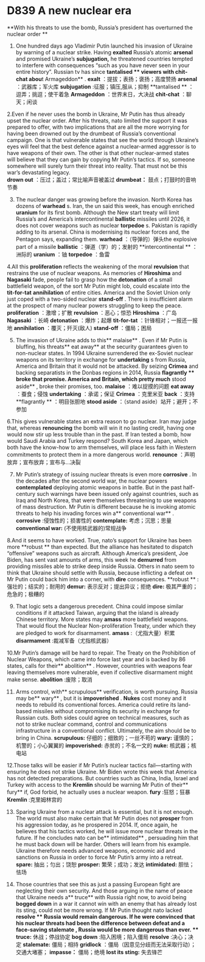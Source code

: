 # D839   A new nuclear era 
**With his threats to use the bomb, Russia’s president has overturned the nuclear order ** 

1. One hundred days ago Vladimir Putin launched his invasion of Ukraine by warning of a nuclear strike. Having **exalted**  Russia’s atomic **arsenal**  and promised Ukraine’s **subjugation,**  he threatened countries tempted to interfere with consequences “such as you have never seen in your entire history”. Russian tv has since **tantalised ** viewers with **chit-chat**  abou**t Armageddon** . 
**exalt** ：提拔；表扬；褒扬；高度赞扬
**arsenal** ：武器库；军火库
**subjugation** :征服；镇压,服从；抑制
**tantalised ** ：逗弄；挑逗；使干着急
**Armageddon** ：世界末日，大决战
**chit-chat** ：聊天；闲谈

2.Even if he never uses the bomb in Ukraine, Mr Putin has thus already upset the nuclear order. After his threats, nato limited the support it was prepared to offer, with two implications that are all the more worrying for having been drowned out by the drumbeat of Russia’s conventional campaign. One is that vulnerable states that see the world through Ukraine’s eyes will feel that the best defence against a nuclear-armed aggressor is to have weapons of their own. The other is that other nuclear-armed states will believe that they can gain by copying Mr Putin’s tactics. If so, someone somewhere will surely turn their threat into reality. That must not be this war’s devastating legacy.  
**drown out** ：压过；盖过；常比喻声音被盖过
**drumbeat：** 鼓点；打鼓时的音响节奏

3. The nuclear danger was growing before the invasion. North Korea has dozens of **warhead** s. Iran, the un said this week, has enough enriched **uranium**  for its first bomb. Although the New start treaty will limit Russia’s and America’s intercontinental **ballistic**  missiles until 2026, it does not cover weapons such as nuclear **torpedoe** s. Pakistan is rapidly adding to its arsenal. China is modernising its nuclear forces and, the Pentagon says, expanding them. 
**warhead** ：（导弹的）弹头the explosive part of a missile
**ballistic** ：弹道（学）的；发射的
**intercontinental ** ：洲际的
**uranium** ：铀
**torpedoe** ：鱼雷

4.All this **proliferation**  reflects the weakening of the moral **revulsion**  that restrains the use of nuclear weapons. As memories of **Hiroshima**  and **Nagasaki**  fade, people fail to grasp how the **detonation**  of a small battlefield weapon, of the sort Mr Putin might lob, could escalate into the **tit-for-tat**  **annihilation**  of entire cities. America and the Soviet Union only just coped with a two-sided nuclear **stand-off** . There is insufficient alarm at the prospect of many nuclear powers struggling to keep the peace. 
**proliferation** ：激增；扩散
**revulsion** ：恶心；惊恐
**Hiroshima** ：广岛
**Nagasaki** ：长崎
**detonation** ：爆炸；起爆
**tit-for-tat** ：针锋相对；一报还一报地
**annihilation** ：覆灭；歼灭(敌人)
**stand-off** ：僵局；困局

5. The invasion of Ukraine adds to this** malaise** . Even if Mr Putin is bluffing, his threats** eat away**  at the security guarantees given to non-nuclear states. In 1994 Ukraine surrendered the ex-Soviet nuclear weapons on its territory in exchange for **undertaking** s from Russia, America and Britain that it would not be attacked. By seizing **Crimea**  and backing separatists in the Donbas regions in 2014, Russia **flagrantly ** broke that promise. America and Britain, which pretty much** stood aside** , broke their promises, too. 
**malaise** ：难以捉摸的问题
**eat away** ：蚕食；侵蚀
**undertaking** ：承诺；保证
**Crimea** ：克里米亚
**back** ：支持
**flagrantly ** ：明目张胆地
**stood aside** ：（stand aside）站开；避开；不参加

6.This gives vulnerable states an extra reason to go nuclear. Iran may judge that, whereas **renouncing**  the bomb will win it no lasting credit, having one would now stir up less trouble than in the past. If Iran tested a bomb, how would Saudi Arabia and Turkey respond? South Korea and Japan, which both have the know-how to arm themselves, will place less faith in Western commitments to protect them in a more dangerous world. 
**renounce** ：声明放弃；宣布放弃；宣布与…决裂

7. Mr Putin’s strategy of issuing nuclear threats is even more **corrosive** . In the decades after the second world war, the nuclear powers **contemplated**  deploying atomic weapons in battle. But in the past half-century such warnings have been issued only against countries, such as Iraq and North Korea, that were themselves threatening to use weapons of mass destruction. Mr Putin is different because he is invoking atomic threats to help his invading forces win a** conventional war** . 
**corrosive** :侵蚀性的；损害性的
**contemplate:** 考虑；沉思；思量
**conventional war:** (不使用核武器的)常规战争

8.And it seems to have worked. True, nato’s support for Ukraine has been more **robust ** than expected. But the alliance has hesitated to dispatch “offensive” weapons such as aircraft. Although America’s president, Joe Biden, has sent vast amounts of arms, this week he **demurred**  from providing missiles able to strike deep inside Russia. Others in nato seem to think that Ukraine should settle with Russia, because inflicting a defeat on Mr Putin could back him into a corner, with **dire**  consequences. 
**robust ** :强壮的；结实的；耐用的
**demur:** 表示反对；提出异议；拒绝
**dire:** 极其严重的；危急的；极糟的

9. That logic sets a dangerous precedent. China could impose similar conditions if it attacked Taiwan, arguing that the island is already Chinese territory. More states may **amass**  more battlefield weapons. That would flout the Nuclear Non-proliferation Treaty, under which they are pledged to work for disarmament.
**amass**  :（尤指大量）积累
**disarmament** :裁减军备（尤指核武器）

10.Mr Putin’s damage will be hard to repair. The Treaty on the Prohibition of Nuclear Weapons, which came into force last year and is backed by 86 states, calls for their** abolition** . However, countries with weapons fear leaving themselves more vulnerable, even if collective disarmament might make sense. 
**abolition** :废除；取消

11. Arms control, with** scrupulous**  verification, is worth pursuing. Russia may be** wary** , but it is **impoverished** . **Nukes**  cost money and it needs to rebuild its conventional forces. America could retire its land-based missiles without compromising its security in exchange for Russian cuts. Both sides could agree on technical measures, such as not to strike nuclear command, control and communications infrastructure in a conventional conflict. Ultimately, the aim should be to bring in China. 
**scrupulous:** 仔细的；细致的；一丝不苟的
**wary:** 谨慎的；机警的；小心翼翼的
**impoverished:** 赤贫的；不名一文的
**nuke:** 核武器；核电站

12.Those talks will be easier if Mr Putin’s nuclear tactics fail—starting with ensuring he does not strike Ukraine. Mr Biden wrote this week that America has not detected preparations. But countries such as China, India, Israel and Turkey with access to the **Kremlin**  should be warning Mr Putin of their** fury**  if, God forbid, he actually uses a nuclear weapon. 
**fury** :狂怒；狂暴
**Kremlin** :克里姆林宫的

13. Sparing Ukraine from a nuclear attack is essential, but it is not enough. The world must also make certain that Mr Putin does not **prosper**  from his aggression today, as he prospered in 2014. If, once again, he believes that his tactics worked, he will issue more nuclear threats in the future. If he concludes nato can be** intimidated** , persuading him that he must back down will be harder. Others will learn from his example. Ukraine therefore needs advanced weapons, economic aid and sanctions on Russia in order to force Mr Putin’s army into a retreat. 
**spare:** 抽出；匀出；饶恕
**prosper:** 繁荣；成功；发达
**intimidated:** 胆怯；怯场

14. Those countries that see this as just a passing European fight are neglecting their own security. And those arguing in the name of peace that Ukraine needs a** truce**  with Russia right now, to avoid being **bogged down**  in a war it cannot win with an enemy that has already lost its sting, could not be more wrong. If Mr Putin thought nato lacked **resolve ** Russia would remain dangerous. If he were convinced that his nuclear threats had been the difference between defeat and a face-saving **stalemate** , Russia would be more dangerous than ever. 
** truce:** 休战；停战协定
**bog down** :陷入困境；陷入僵局
**resolve**  :决心；决定
**stalemate:** 僵局；相持
**gridlock** ：僵局（因意见分歧而无法采取行动）；交通大堵塞；
**impasse：** 僵局；绝境
**lost its sting:** 失去锋芒

